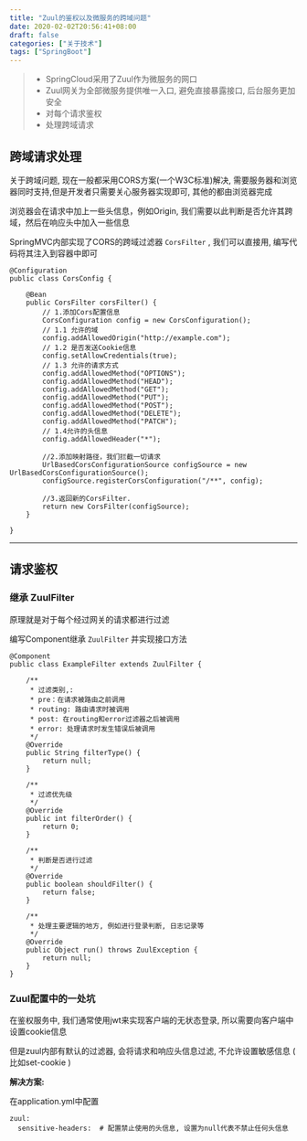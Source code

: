 ```yaml
---
title: "Zuul的鉴权以及微服务的跨域问题"
date: 2020-02-02T20:56:41+08:00
draft: false
categories: ["关于技术"]
tags: ["SpringBoot"]
---
```


> * SpringCloud采用了Zuul作为微服务的网口
> * Zuul网关为全部微服务提供唯一入口, 避免直接暴露接口, 后台服务更加安全
> * 对每个请求鉴权
> * 处理跨域请求

## 跨域请求处理

关于跨域问题, 现在一般都采用CORS方案(一个W3C标准)解决, 需要服务器和浏览器同时支持,但是开发者只需要关心服务器实现即可, 其他的都由浏览器完成

浏览器会在请求中加上一些头信息，例如Origin, 我们需要以此判断是否允许其跨域，然后在响应头中加入一些信息

SpringMVC内部实现了CORS的跨域过滤器 `CorsFilter` , 我们可以直接用, 编写代码将其注入到容器中即可


```
@Configuration
public class CorsConfig {

    @Bean
    public CorsFilter corsFilter() {
        // 1.添加Cors配置信息
        CorsConfiguration config = new CorsConfiguration();
        // 1.1 允许的域
        config.addAllowedOrigin("http://example.com");
        // 1.2 是否发送Cookie信息
        config.setAllowCredentials(true);
        // 1.3 允许的请求方式
        config.addAllowedMethod("OPTIONS");
        config.addAllowedMethod("HEAD");
        config.addAllowedMethod("GET");
        config.addAllowedMethod("PUT");
        config.addAllowedMethod("POST");
        config.addAllowedMethod("DELETE");
        config.addAllowedMethod("PATCH");
        // 1.4允许的头信息
        config.addAllowedHeader("*");

        //2.添加映射路径，我们拦截一切请求
        UrlBasedCorsConfigurationSource configSource = new UrlBasedCorsConfigurationSource();
        configSource.registerCorsConfiguration("/**", config);

        //3.返回新的CorsFilter.
        return new CorsFilter(configSource);
    }

}
```

---

## 请求鉴权

### 继承 ZuulFilter

原理就是对于每个经过网关的请求都进行过滤

编写Component继承 `ZuulFilter` 并实现接口方法

```
@Component
public class ExampleFilter extends ZuulFilter {

    /**
     * 过滤类别,:
     * pre：在请求被路由之前调用
     * routing: 路由请求时被调用
     * post: 在routing和error过滤器之后被调用
     * error: 处理请求时发生错误后被调用
     */
    @Override
    public String filterType() {
        return null;
    }

    /**
     * 过滤优先级
     */
    @Override
    public int filterOrder() {
        return 0;
    }

    /**
     * 判断是否进行过滤
     */
    @Override
    public boolean shouldFilter() {
        return false;
    }

    /**
     * 处理主要逻辑的地方, 例如进行登录判断, 日志记录等
     */
    @Override
    public Object run() throws ZuulException {
        return null;
    }
}
```

### Zuul配置中的一处坑

在鉴权服务中, 我们通常使用jwt来实现客户端的无状态登录, 所以需要向客户端中设置cookie信息

但是zuul内部有默认的过滤器, 会将请求和响应头信息过滤, 不允许设置敏感信息 ( 比如set-cookie )

**解决方案:**

在application.yml中配置

```
zuul:
  sensitive-headers:  # 配置禁止使用的头信息, 设置为null代表不禁止任何头信息
```